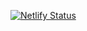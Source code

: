 [![Netlify Status](https://api.netlify.com/api/v1/badges/064108c1-9222-468f-815c-02c6c2827824/deploy-status)](https://app.netlify.com/sites/rdp77/deploys)
